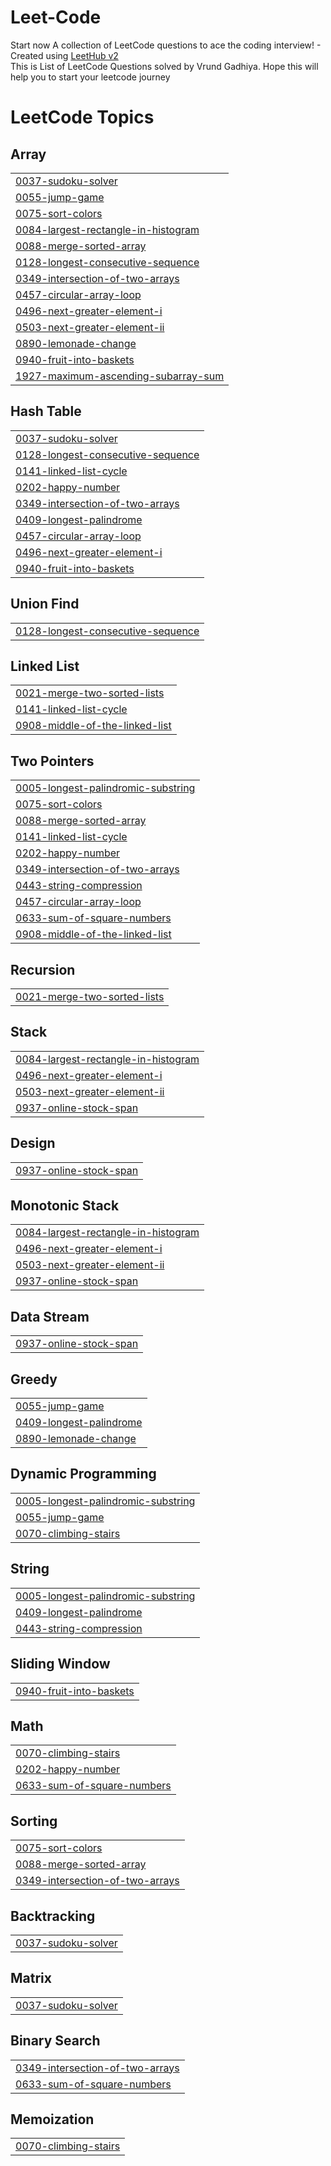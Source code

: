 # Leet-Code
Start now
A collection of LeetCode questions to ace the coding interview! - Created using [LeetHub v2](https://github.com/arunbhardwaj/LeetHub-2.0)
<br>
This is List of LeetCode Questions solved by Vrund Gadhiya. 
Hope this will help you to start your leetcode journey 
<!---LeetCode Topics Start-->
# LeetCode Topics
## Array
|  |
| ------- |
| [0037-sudoku-solver](https://github.com/GadhiyaVrund/Leet-Code/tree/master/0037-sudoku-solver) |
| [0055-jump-game](https://github.com/GadhiyaVrund/Leet-Code/tree/master/0055-jump-game) |
| [0075-sort-colors](https://github.com/GadhiyaVrund/Leet-Code/tree/master/0075-sort-colors) |
| [0084-largest-rectangle-in-histogram](https://github.com/GadhiyaVrund/Leet-Code/tree/master/0084-largest-rectangle-in-histogram) |
| [0088-merge-sorted-array](https://github.com/GadhiyaVrund/Leet-Code/tree/master/0088-merge-sorted-array) |
| [0128-longest-consecutive-sequence](https://github.com/GadhiyaVrund/Leet-Code/tree/master/0128-longest-consecutive-sequence) |
| [0349-intersection-of-two-arrays](https://github.com/GadhiyaVrund/Leet-Code/tree/master/0349-intersection-of-two-arrays) |
| [0457-circular-array-loop](https://github.com/GadhiyaVrund/Leet-Code/tree/master/0457-circular-array-loop) |
| [0496-next-greater-element-i](https://github.com/GadhiyaVrund/Leet-Code/tree/master/0496-next-greater-element-i) |
| [0503-next-greater-element-ii](https://github.com/GadhiyaVrund/Leet-Code/tree/master/0503-next-greater-element-ii) |
| [0890-lemonade-change](https://github.com/GadhiyaVrund/Leet-Code/tree/master/0890-lemonade-change) |
| [0940-fruit-into-baskets](https://github.com/GadhiyaVrund/Leet-Code/tree/master/0940-fruit-into-baskets) |
| [1927-maximum-ascending-subarray-sum](https://github.com/GadhiyaVrund/Leet-Code/tree/master/1927-maximum-ascending-subarray-sum) |
## Hash Table
|  |
| ------- |
| [0037-sudoku-solver](https://github.com/GadhiyaVrund/Leet-Code/tree/master/0037-sudoku-solver) |
| [0128-longest-consecutive-sequence](https://github.com/GadhiyaVrund/Leet-Code/tree/master/0128-longest-consecutive-sequence) |
| [0141-linked-list-cycle](https://github.com/GadhiyaVrund/Leet-Code/tree/master/0141-linked-list-cycle) |
| [0202-happy-number](https://github.com/GadhiyaVrund/Leet-Code/tree/master/0202-happy-number) |
| [0349-intersection-of-two-arrays](https://github.com/GadhiyaVrund/Leet-Code/tree/master/0349-intersection-of-two-arrays) |
| [0409-longest-palindrome](https://github.com/GadhiyaVrund/Leet-Code/tree/master/0409-longest-palindrome) |
| [0457-circular-array-loop](https://github.com/GadhiyaVrund/Leet-Code/tree/master/0457-circular-array-loop) |
| [0496-next-greater-element-i](https://github.com/GadhiyaVrund/Leet-Code/tree/master/0496-next-greater-element-i) |
| [0940-fruit-into-baskets](https://github.com/GadhiyaVrund/Leet-Code/tree/master/0940-fruit-into-baskets) |
## Union Find
|  |
| ------- |
| [0128-longest-consecutive-sequence](https://github.com/GadhiyaVrund/Leet-Code/tree/master/0128-longest-consecutive-sequence) |
## Linked List
|  |
| ------- |
| [0021-merge-two-sorted-lists](https://github.com/GadhiyaVrund/Leet-Code/tree/master/0021-merge-two-sorted-lists) |
| [0141-linked-list-cycle](https://github.com/GadhiyaVrund/Leet-Code/tree/master/0141-linked-list-cycle) |
| [0908-middle-of-the-linked-list](https://github.com/GadhiyaVrund/Leet-Code/tree/master/0908-middle-of-the-linked-list) |
## Two Pointers
|  |
| ------- |
| [0005-longest-palindromic-substring](https://github.com/GadhiyaVrund/Leet-Code/tree/master/0005-longest-palindromic-substring) |
| [0075-sort-colors](https://github.com/GadhiyaVrund/Leet-Code/tree/master/0075-sort-colors) |
| [0088-merge-sorted-array](https://github.com/GadhiyaVrund/Leet-Code/tree/master/0088-merge-sorted-array) |
| [0141-linked-list-cycle](https://github.com/GadhiyaVrund/Leet-Code/tree/master/0141-linked-list-cycle) |
| [0202-happy-number](https://github.com/GadhiyaVrund/Leet-Code/tree/master/0202-happy-number) |
| [0349-intersection-of-two-arrays](https://github.com/GadhiyaVrund/Leet-Code/tree/master/0349-intersection-of-two-arrays) |
| [0443-string-compression](https://github.com/GadhiyaVrund/Leet-Code/tree/master/0443-string-compression) |
| [0457-circular-array-loop](https://github.com/GadhiyaVrund/Leet-Code/tree/master/0457-circular-array-loop) |
| [0633-sum-of-square-numbers](https://github.com/GadhiyaVrund/Leet-Code/tree/master/0633-sum-of-square-numbers) |
| [0908-middle-of-the-linked-list](https://github.com/GadhiyaVrund/Leet-Code/tree/master/0908-middle-of-the-linked-list) |
## Recursion
|  |
| ------- |
| [0021-merge-two-sorted-lists](https://github.com/GadhiyaVrund/Leet-Code/tree/master/0021-merge-two-sorted-lists) |
## Stack
|  |
| ------- |
| [0084-largest-rectangle-in-histogram](https://github.com/GadhiyaVrund/Leet-Code/tree/master/0084-largest-rectangle-in-histogram) |
| [0496-next-greater-element-i](https://github.com/GadhiyaVrund/Leet-Code/tree/master/0496-next-greater-element-i) |
| [0503-next-greater-element-ii](https://github.com/GadhiyaVrund/Leet-Code/tree/master/0503-next-greater-element-ii) |
| [0937-online-stock-span](https://github.com/GadhiyaVrund/Leet-Code/tree/master/0937-online-stock-span) |
## Design
|  |
| ------- |
| [0937-online-stock-span](https://github.com/GadhiyaVrund/Leet-Code/tree/master/0937-online-stock-span) |
## Monotonic Stack
|  |
| ------- |
| [0084-largest-rectangle-in-histogram](https://github.com/GadhiyaVrund/Leet-Code/tree/master/0084-largest-rectangle-in-histogram) |
| [0496-next-greater-element-i](https://github.com/GadhiyaVrund/Leet-Code/tree/master/0496-next-greater-element-i) |
| [0503-next-greater-element-ii](https://github.com/GadhiyaVrund/Leet-Code/tree/master/0503-next-greater-element-ii) |
| [0937-online-stock-span](https://github.com/GadhiyaVrund/Leet-Code/tree/master/0937-online-stock-span) |
## Data Stream
|  |
| ------- |
| [0937-online-stock-span](https://github.com/GadhiyaVrund/Leet-Code/tree/master/0937-online-stock-span) |
## Greedy
|  |
| ------- |
| [0055-jump-game](https://github.com/GadhiyaVrund/Leet-Code/tree/master/0055-jump-game) |
| [0409-longest-palindrome](https://github.com/GadhiyaVrund/Leet-Code/tree/master/0409-longest-palindrome) |
| [0890-lemonade-change](https://github.com/GadhiyaVrund/Leet-Code/tree/master/0890-lemonade-change) |
## Dynamic Programming
|  |
| ------- |
| [0005-longest-palindromic-substring](https://github.com/GadhiyaVrund/Leet-Code/tree/master/0005-longest-palindromic-substring) |
| [0055-jump-game](https://github.com/GadhiyaVrund/Leet-Code/tree/master/0055-jump-game) |
| [0070-climbing-stairs](https://github.com/GadhiyaVrund/Leet-Code/tree/master/0070-climbing-stairs) |
## String
|  |
| ------- |
| [0005-longest-palindromic-substring](https://github.com/GadhiyaVrund/Leet-Code/tree/master/0005-longest-palindromic-substring) |
| [0409-longest-palindrome](https://github.com/GadhiyaVrund/Leet-Code/tree/master/0409-longest-palindrome) |
| [0443-string-compression](https://github.com/GadhiyaVrund/Leet-Code/tree/master/0443-string-compression) |
## Sliding Window
|  |
| ------- |
| [0940-fruit-into-baskets](https://github.com/GadhiyaVrund/Leet-Code/tree/master/0940-fruit-into-baskets) |
## Math
|  |
| ------- |
| [0070-climbing-stairs](https://github.com/GadhiyaVrund/Leet-Code/tree/master/0070-climbing-stairs) |
| [0202-happy-number](https://github.com/GadhiyaVrund/Leet-Code/tree/master/0202-happy-number) |
| [0633-sum-of-square-numbers](https://github.com/GadhiyaVrund/Leet-Code/tree/master/0633-sum-of-square-numbers) |
## Sorting
|  |
| ------- |
| [0075-sort-colors](https://github.com/GadhiyaVrund/Leet-Code/tree/master/0075-sort-colors) |
| [0088-merge-sorted-array](https://github.com/GadhiyaVrund/Leet-Code/tree/master/0088-merge-sorted-array) |
| [0349-intersection-of-two-arrays](https://github.com/GadhiyaVrund/Leet-Code/tree/master/0349-intersection-of-two-arrays) |
## Backtracking
|  |
| ------- |
| [0037-sudoku-solver](https://github.com/GadhiyaVrund/Leet-Code/tree/master/0037-sudoku-solver) |
## Matrix
|  |
| ------- |
| [0037-sudoku-solver](https://github.com/GadhiyaVrund/Leet-Code/tree/master/0037-sudoku-solver) |
## Binary Search
|  |
| ------- |
| [0349-intersection-of-two-arrays](https://github.com/GadhiyaVrund/Leet-Code/tree/master/0349-intersection-of-two-arrays) |
| [0633-sum-of-square-numbers](https://github.com/GadhiyaVrund/Leet-Code/tree/master/0633-sum-of-square-numbers) |
## Memoization
|  |
| ------- |
| [0070-climbing-stairs](https://github.com/GadhiyaVrund/Leet-Code/tree/master/0070-climbing-stairs) |
<!---LeetCode Topics End-->

